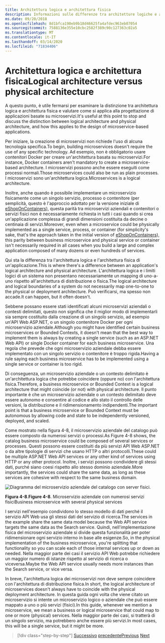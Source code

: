 ```yaml
---
title: Architettura logica e architettura fisica
description: Informazioni sulle differenze tra architetture logiche e architetture fisiche.
ms.date: 09/20/2018
ms.openlocfilehash: 8d1bfca190eb9b18d46625fa4afdec963eb07054
ms.sourcegitcommit: 7588136e355e10cbc2582f389c90c127363c02a5
ms.translationtype: MT
ms.contentlocale: it-IT
ms.lasthandoff: 03/14/2020
ms.locfileid: "71834406"
---
```

# <a name="logical-architecture-versus-physical-architecture"></a><span data-ttu-id="426d9-103">Architettura logica e architettura fisica</span><span class="sxs-lookup"><span data-stu-id="426d9-103">Logical architecture versus physical architecture</span></span>

<span data-ttu-id="426d9-104">A questo punto, è utile fermarsi per esaminare la distinzione tra architettura logica e architettura fisica e valutare come si applica alla progettazione di applicazioni basate su microservizi.</span><span class="sxs-lookup"><span data-stu-id="426d9-104">It's useful at this point to stop and discuss the distinction between logical architecture and physical architecture, and how this applies to the design of microservice-based applications.</span></span>

<span data-ttu-id="426d9-105">Per iniziare, la creazione di microservizi non richiede l'uso di alcuna tecnologia specifica.</span><span class="sxs-lookup"><span data-stu-id="426d9-105">To begin, building microservices doesn't require the use of any specific technology.</span></span> <span data-ttu-id="426d9-106">Ad esempio, non è obbligatorio usare contenitori Docker per creare un'architettura basata su microservizi.</span><span class="sxs-lookup"><span data-stu-id="426d9-106">For instance, Docker containers aren't mandatory to create a microservice-based architecture.</span></span> <span data-ttu-id="426d9-107">I microservizi possono anche essere eseguiti come processi normali.</span><span class="sxs-lookup"><span data-stu-id="426d9-107">Those microservices could also be run as plain processes.</span></span> <span data-ttu-id="426d9-108">I microservizi sono un'architettura logica.</span><span class="sxs-lookup"><span data-stu-id="426d9-108">Microservices is a logical architecture.</span></span>

<span data-ttu-id="426d9-109">Inoltre, anche quando è possibile implementare un microservizio fisicamente come un singolo servizio, processo o contenitore (per semplicità, questo è l'approccio adottato per la versione iniziale di [eShopOnContainers](https://aka.ms/MicroservicesArchitecture)), questa parità tra microservizi aziendali e contenitori o servizi fisici non è necessariamente richiesta in tutti i casi quando si crea un'applicazione complessa di grandi dimensioni costituita da decine o centinaia di servizi.</span><span class="sxs-lookup"><span data-stu-id="426d9-109">Moreover, even when a microservice could be physically implemented as a single service, process, or container (for simplicity's sake, that's the approach taken in the initial version of [eShopOnContainers](https://aka.ms/MicroservicesArchitecture)), this parity between business microservice and physical service or container isn't necessarily required in all cases when you build a large and complex application composed of many dozens or even hundreds of services.</span></span>

<span data-ttu-id="426d9-110">Qui sta la differenza tra l'architettura logica e l'architettura fisica di un'applicazione.</span><span class="sxs-lookup"><span data-stu-id="426d9-110">This is where there's a difference between an application's logical architecture and physical architecture.</span></span> <span data-ttu-id="426d9-111">L'architettura logica e i limiti logici di un sistema non presentano necessariamente un mapping di uno-a-uno rispetto all'architettura di distribuzione o fisica.</span><span class="sxs-lookup"><span data-stu-id="426d9-111">The logical architecture and logical boundaries of a system do not necessarily map one-to-one to the physical or deployment architecture.</span></span> <span data-ttu-id="426d9-112">Può verificarsi, ma spesso non accade.</span><span class="sxs-lookup"><span data-stu-id="426d9-112">It can happen, but it often doesn't.</span></span>

<span data-ttu-id="426d9-113">Sebbene possano essere stati identificati alcuni microservizi aziendali o contesti delimitati, questo non significa che il miglior modo di implementarli sia sempre costituito dalla creazione di un singolo servizio, ad esempio un'API Web ASP.NET, o un singolo contenitore Docker per ogni microservizio aziendale.</span><span class="sxs-lookup"><span data-stu-id="426d9-113">Although you might have identified certain business microservices or Bounded Contexts, it doesn't mean that the best way to implement them is always by creating a single service (such as an ASP.NET Web API) or single Docker container for each business microservice.</span></span> <span data-ttu-id="426d9-114">Una regola che prevede che ogni microservizio aziendale debba essere implementato con un singolo servizio o contenitore è troppo rigida.</span><span class="sxs-lookup"><span data-stu-id="426d9-114">Having a rule saying each business microservice has to be implemented using a single service or container is too rigid.</span></span>

<span data-ttu-id="426d9-115">Di conseguenza, un microservizio aziendale o un contesto delimitato è un'architettura logica che potrebbe coincidere (oppure no) con l'architettura fisica.</span><span class="sxs-lookup"><span data-stu-id="426d9-115">Therefore, a business microservice or Bounded Context is a logical architecture that might coincide (or not) with physical architecture.</span></span> <span data-ttu-id="426d9-116">Il punto importante è che un microservizio aziendale o un contesto delimitato deve essere autonomo e consentire al codice e allo stato il controllo delle versioni, la distribuzione e il ridimensionamento indipendenti.</span><span class="sxs-lookup"><span data-stu-id="426d9-116">The important point is that a business microservice or Bounded Context must be autonomous by allowing code and state to be independently versioned, deployed, and scaled.</span></span>

<span data-ttu-id="426d9-117">Come mostrato nella figura 4-8, il microservizio aziendale del catalogo può essere composto da numerosi servizi o processi.</span><span class="sxs-lookup"><span data-stu-id="426d9-117">As Figure 4-8 shows, the catalog business microservice could be composed of several services or processes.</span></span> <span data-ttu-id="426d9-118">Questi possono essere costituiti da più servizi API Web ASP.NET o da altre tipologie di servizi che usano HTTP o altri protocolli.</span><span class="sxs-lookup"><span data-stu-id="426d9-118">These could be multiple ASP.NET Web API services or any other kind of services using HTTP or any other protocol.</span></span> <span data-ttu-id="426d9-119">Inoltre, i servizi possono condividere gli stessi dati, purché siano coesi rispetto allo stesso dominio aziendale.</span><span class="sxs-lookup"><span data-stu-id="426d9-119">More importantly, the services could share the same data, as long as these services are cohesive with respect to the same business domain.</span></span>

![Diagramma del microservizio aziendale del catalogo con server fisici.](./media/logical-versus-physical-architecture/multiple-physical-services.png)

<span data-ttu-id="426d9-121">**Figura 4-8**.</span><span class="sxs-lookup"><span data-stu-id="426d9-121">**Figure 4-8**.</span></span> <span data-ttu-id="426d9-122">Microservizio aziendale con numerosi servizi fisici</span><span class="sxs-lookup"><span data-stu-id="426d9-122">Business microservice with several physical services</span></span>

<span data-ttu-id="426d9-123">I servizi nell'esempio condividono lo stesso modello di dati perché il servizio API Web usa gli stessi dati del servizio di ricerca.</span><span class="sxs-lookup"><span data-stu-id="426d9-123">The services in the example share the same data model because the Web API service targets the same data as the Search service.</span></span> <span data-ttu-id="426d9-124">Quindi, nell'implementazione fisica del microservizio aziendale si divide questa funzionalità per poter ridimensionare ogni servizio interno in base alle esigenze.</span><span class="sxs-lookup"><span data-stu-id="426d9-124">So, in the physical implementation of the business microservice, you're splitting that functionality so you can scale each of those internal services up or down as needed.</span></span> <span data-ttu-id="426d9-125">Nella maggior parte dei casi il servizio API Web potrebbe richiedere un maggior numero di istanze rispetto al servizio di ricerca o viceversa.</span><span class="sxs-lookup"><span data-stu-id="426d9-125">Maybe the Web API service usually needs more instances than the Search service, or vice versa.</span></span>

<span data-ttu-id="426d9-126">In breve, l'architettura logica dei microservizi non deve sempre coincidere con l'architettura di distribuzione fisica.</span><span class="sxs-lookup"><span data-stu-id="426d9-126">In short, the logical architecture of microservices doesn't always have to coincide with the physical deployment architecture.</span></span> <span data-ttu-id="426d9-127">In questa guida ogni volta che viene citato un microservizio si intente un microservizio logico o aziendale che può essere mappato a uno o più servizi (fisici).</span><span class="sxs-lookup"><span data-stu-id="426d9-127">In this guide, whenever we mention a microservice, we mean a business or logical microservice that could map to one or more (physical) services.</span></span> <span data-ttu-id="426d9-128">Nella maggior parte dei casi, si tratterà di un singolo servizio, ma potrebbero anche essere più servizi.</span><span class="sxs-lookup"><span data-stu-id="426d9-128">In most cases, this will be a single service, but it might be more.</span></span>

>[!div class="step-by-step"]
><span data-ttu-id="426d9-129">[Successivo](data-sovereignty-per-microservice.md)
>[precedente](distributed-data-management.md)</span><span class="sxs-lookup"><span data-stu-id="426d9-129">[Previous](data-sovereignty-per-microservice.md)
[Next](distributed-data-management.md)</span></span>
